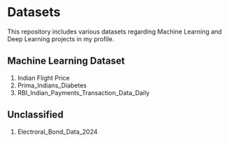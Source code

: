 # Datasets
This repository includes various datasets regarding Machine Learning and Deep Learning projects in my profile.

## Machine Learning Dataset
1. Indian Flight Price
2. Prima_Indians_Diabetes
3. RBI_Indian_Payments_Transaction_Data_Daily

## Unclassified
1. Electroral_Bond_Data_2024
